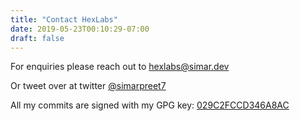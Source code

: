 ```yaml
---
title: "Contact HexLabs"
date: 2019-05-23T00:10:29-07:00
draft: false
---
```


For enquiries please reach out to hexlabs@simar.dev

Or tweet over at twitter [@simarpreet7](https://twitter.com/simarpreet7)

All my commits are signed with my GPG key: [029C2FCCD346A8AC](/gpg)
